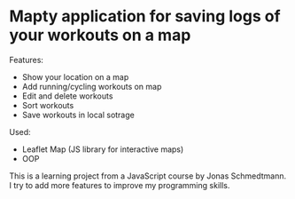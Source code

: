 # Mapty application for saving logs of your workouts on a map

Features:
- Show your location on a map
- Add running/cycling workouts on map
- Edit and delete workouts
- Sort workouts
- Save workouts in local sotrage

Used:
- Leaflet Map (JS library for interactive maps)
- OOP


This is a learning project from a JavaScript course by Jonas Schmedtmann.
I try to add more features to improve my programming skills.
